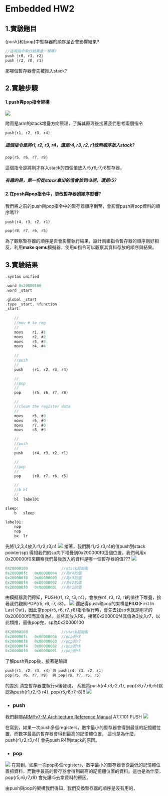 # Embedded HW2 
## 1.實驗題目
{push}和{pop}中暫存器的順序是否會影響結果?
```c
//這兩指令執行結果會一樣嗎?
push {r0, r1, r2} 
push {r2, r0, r1}
```
那哪個暫存器會先被推入stack?
## 2.實驗步驟
#### 1.push與pop指令架構

![](http://md.nc.es.ncku.edu.tw/uploads/upload_f68f2434240ec4e4d8fa23fa5fb9cd91.png)

附圖是arm的stack堆疊方向原理，了解其原理後接著我們思考兩個指令
```c
push{r1, r2, r3, r4}
```
##### 這個指令是將r1, r2, r3, r4，還是r4, r3, r2, r1依照順序放入stack?
```c
pop{r5, r6, r7, r8}
```
這個指令是將剛才存入stack的四個值放入r5,r6,r7,r8暫存器，
##### 有趣的是，第一份從stack拿出的值會放到r8呢，還是r5?

#### 2.在push與pop指令中，更改暫存器的順序影響?
我們將之前的push與pop指令中的暫存器順序倒至，會影響push與pop資料的順序嗎??
```c
push{r4, r3, r2, r1}
```
```c
pop{r8, r7, r6, r5}
```

為了觀察暫存器的順序是否會影響執行結果，設計兩組指令暫存器的順序剛好相反，利用**make qemu**模擬器，使用**si**指令可以觀察其資料存放的順序與結果。

## 3.實驗結果
```c
.syntax unified

.word 0x20000100
.word _start

.global _start
.type _start, %function
_start:
	
	//
	//mov # to reg
	//
	movs	r1,	#1
	movs	r2,	#2
	movs	r3,	#3
    movs    r4, #4
	
	//
	//push
	//
	push	{r1, r2, r3, r4}

    //
	//pop
	//
	pop     {r5, r6, r7, r8}

	//
	//clean the register data
	//
	movs    r5, #0
	movs    r6, #0
	movs    r7, #0
	movs    r8, #0

	//
	//push
	//
	push    {r4, r3, r2, r1}

	//
	//pop
	//
	pop     {r8, r7, r6, r5}

	//
	//b bl
	//
	bl	label01

sleep:
	b	sleep

label01:
	nop
	nop
	bx	lr
```

先將1,2,3,4放入r1,r2,r3,r4
![](http://md.nc.es.ncku.edu.tw/uploads/upload_5de437f0f15280432adeac07c9ba498e.png)
接著，我們將r1,r2,r3,r4的值push到stack pointer(sp)
得知我們的sp向下堆疊到0x200000f0這個位置，我們利用x 0x200000f0來觀察我們最後放入的資料是哪一個暫存器的值???
![](http://md.nc.es.ncku.edu.tw/uploads/upload_fa3702f8cda6f5d905cb859b2adecfc6.png)
```c
0X20000100               //stack起始點 
0x200000fc   0x00000004  //為r4的值
0x200000f8   0x00000003  //為r3的值
0x200000f4   0x00000002  //為r2的值
0x200000f0   0x00000001  //為r1的值
```
由模擬器我們得知，PUSH{r1, r2, r3, r4}，會依序r4, r3, r2, r1的值往下堆疊，接著我們觀察POP{r5, r6, r7, r8}。
![](http://md.nc.es.ncku.edu.tw/uploads/upload_7a411c359409a1f869a8990c7b5555e0.png)
還記得push和pop的架構是**FILO**(First In Last Out)，因此當pop{r5, r6, r7, r8}指令執行時，會先去找sp也就是剛才的0x200000f0而其值為4，並將其放入R8，接著0x200000f4其值為3放入r7，以此類推，最後pop完，sp為0x20000100
```c
0X20000100               //stack起始點 
0x200000fc   0x00000004  //pop到r8
0x200000f8   0x00000003  //pop到r7
0x200000f4   0x00000002  //pop到r6
0x200000f0   0x00000001  //pop到r5
```
了解push與pop後，接著是驗證
```c
push{r1, r2, r3, r4} 與 push{r4, r3, r2, r1}
pop{r5, r6, r7, r8}  與 pop{r8, r7, r6, r5}
```
的差別
清空暫存器並執行si後發現，
系統將push{r4,r3,r2,r1}, pop{r8,r7,r6,r5}默認為push{r1,r2,r3 r4}, pop{r5,r6,r7,r8}!!
![](http://md.nc.es.ncku.edu.tw/uploads/upload_2ecde58963a677b57d1f766170b0964e.png)


* ### push

我們翻閱[ARM®v7-M Architecture Reference Manual](http://www.nc.es.ncku.edu.tw/course/embedded/pdf/armv7m.pdf)
A7.7.101 PUSH
![](http://md.nc.es.ncku.edu.tw/uploads/upload_8ac334133b12995451ea745fb305e047.png)

在<registers>寫到，如果一次push多個registers，數字最小的暫存器會得到最低的記憶體位置，而數字最高的暫存器會得到最高的記憶體位置。
這也是為什麼，push{r1,r2,r3,r4} 會先push R4到stack的原因。
 
* ### pop    
![](http://md.nc.es.ncku.edu.tw/uploads/upload_2fa3891ea0b1f8ea84233ca9ae626698.png)
在<registers>寫到，如果一次pop多個registers，數字最小的暫存器會從最低的記憶體位置抓資料，而數字最高的暫存器會得到最高的記憶體位置的資料。這也是為什麼，pop{r5,r6,r7,r8} 會先讓r5去拿資料的原因。
    
由push與pop的架構我們得知，我們交換暫存器的順序是沒有用的，






